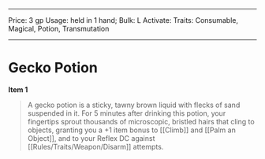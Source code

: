 
---
Price: 3 gp
Usage: held in 1 hand;
Bulk: L
Activate: 
Traits: Consumable, Magical, Potion, Transmutation

---

# Gecko Potion

**Item 1**

> A gecko potion is a sticky, tawny brown liquid with flecks of sand suspended in it. For 5 minutes after drinking this potion, your fingertips sprout thousands of microscopic, bristled hairs that cling to objects, granting you a +1 item bonus to [[Climb]] and [[Palm an Object]], and to your Reflex DC against [[Rules/Traits/Weapon/Disarm]] attempts.
